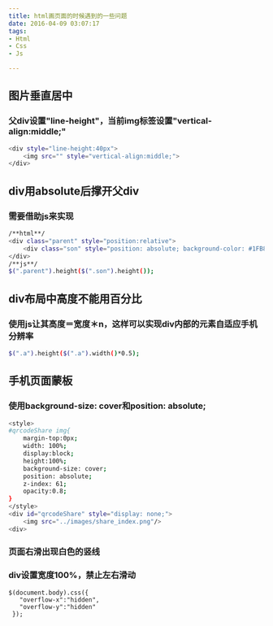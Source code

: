 ```yaml
---
title: html画页面的时候遇到的一些问题
date: 2016-04-09 03:07:17
tags:
- Html
- Css
- Js

---
```

## 图片垂直居中

### 父div设置"line-height"，当前img标签设置"vertical-align:middle;"
```bash
<div style="line-height:40px">
	<img src="" style="vertical-align:middle;">
</div>
```
<!-- more -->
## div用absolute后撑开父div
### 需要借助js来实现

```bash
/**html**/
<div class="parent" style="position:relative">
	<div class="son" style="position: absolute; background-color: #1FB8EB">
</div>
/**js**/
$(".parent").height($(".son").height());
```
## div布局中高度不能用百分比
### 使用js让其高度＝宽度＊n，这样可以实现div内部的元素自适应手机分辨率
```bash
$(".a").height($(".a").width()*0.5);
```
## 手机页面蒙板
### 使用background-size: cover和position: absolute;

```bash
<style>
#qrcodeShare img{
	margin-top:0px;
	width: 100%;
	display:block;
	height:100%;
	background-size: cover;
	position: absolute;
	z-index: 61;
	opacity:0.8;
}
</style>
<div id="qrcodeShare" style="display: none;">
	<img src="../images/share_index.png"/>
<div>
```

### 页面右滑出现白色的竖线
### div设置宽度100%，禁止左右滑动
```
$(document.body).css({
   "overflow-x":"hidden",
   "overflow-y":"hidden"
 });
```